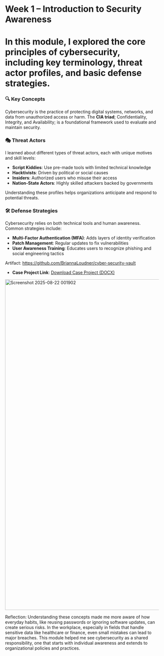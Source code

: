 # Week 1 – Introduction to Security Awareness
 
 #  In this module, I explored the core principles of cybersecurity, including key terminology, threat actor profiles, and basic defense strategies.

### 🔍 Key Concepts
Cybersecurity is the practice of protecting digital systems, networks, and data from unauthorized access or harm. The **CIA triad**; Confidentiality, Integrity, and Availability; is a foundational framework used to evaluate and maintain security.

### 🎭 Threat Actors
I learned about different types of threat actors, each with unique motives and skill levels:
- **Script Kiddies**: Use pre-made tools with limited technical knowledge
- **Hacktivists**: Driven by political or social causes
- **Insiders**: Authorized users who misuse their access
- **Nation-State Actors**: Highly skilled attackers backed by governments

Understanding these profiles helps organizations anticipate and respond to potential threats.

### 🛠️ Defense Strategies
Cybersecurity relies on both technical tools and human awareness. Common strategies include:
- **Multi-Factor Authentication (MFA)**: Adds layers of identity verification
- **Patch Management**: Regular updates to fix vulnerabilities
- **User Awareness Training**: Educates users to recognize phishing and social engineering tactics
 

Artifact: https://github.com/BriannaLoudner/cyber-security-vault
- **Case Project Link**: [Download Case Project (DOCX)](./Case%20Project%201.docx)

<img width="1920" height="1080" alt="Screenshot 2025-08-22 001902" src="https://github.com/user-attachments/assets/4bc4694e-b9e4-4882-b153-6d47ac605e20" />

Reflection:
  Understanding these concepts made me more aware of how everyday habits, like reusing passwords or ignoring software updates, can create serious risks. In the workplace, especially in fields that handle sensitive data like healthcare or finance, even small mistakes can lead to major breaches. This module helped me see cybersecurity as a shared responsibility, one that starts with individual awareness and extends to organizational policies and practices.
 
 
